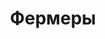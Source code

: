 ---
title: 'Фермеры'
location: 'Деревня Красоты на реке Барда. Берёзовский район, Пермский край, Россия'
categories: [as-the-first-settlers]
tags: [all, 2015]
---